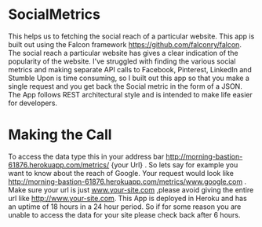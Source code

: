 # SocialMetrics

This helps us to fetching the social reach of a particular website. This app is built out using the Falcon framework https://github.com/falconry/falcon. The social reach a particular website has gives a clear indication of the popularity of the website. I've struggled with finding the various social metrics and making separate API calls to Facebook, Pinterest, LinkedIn and Stumble Upon is time consuming, so I built out this app so that you make a single request and you get back the Social metric in the form of a JSON. The App follows REST architectural style and is intended to make life easier for developers.

# Making the Call

To access the data type this in your address bar http://morning-bastion-61876.herokuapp.com/metrics/ {your Url} . So lets say for example you want to know about the reach of Google. Your request would look like http://morning-bastion-61876.herokuapp.com/metrics/www.google.com . Make sure your url is just www.your-site.com ,please avoid giving the entire url like http://www.your-site.com. This App is deployed in Heroku and has an uptime of 18 hours in a 24 hour period. So if for some reason you are unable to access the data for your site please check back after 6 hours.


